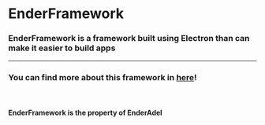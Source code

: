 <h1>EnderFramework</h1>
<h3>EnderFramework is a framework built using Electron than can make it easier to build apps</h3>
<hr>
<h3>You can find more about this framework in <a href="https://enderadel.net/EnderFramework">here</a>!</h3>
<br>
<h4>EnderFramework is the property of EnderAdel</h4>